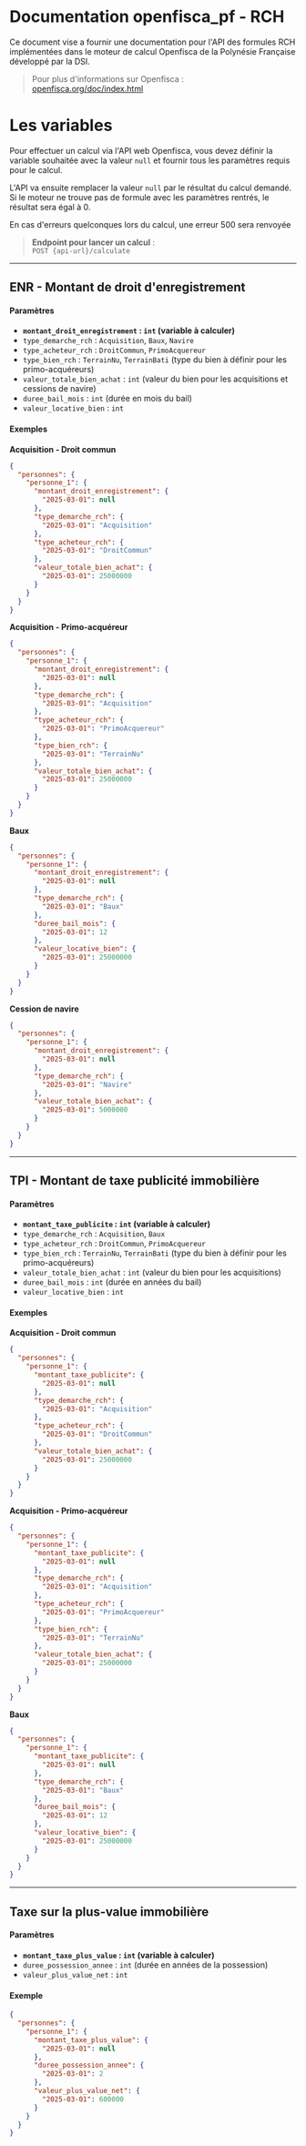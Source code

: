 
# Documentation openfisca_pf - RCH

Ce document vise a fournir une documentation pour l'API des formules RCH implémentées dans le moteur de calcul Openfisca de la Polynésie Française développé par la DSI.

> Pour plus d'informations sur Openfisca :  
> [openfisca.org/doc/index.html](https://openfisca.org/doc/index.html)


# Les variables

Pour effectuer un calcul via l'API web Openfisca, vous devez définir la variable souhaitée avec la valeur `null` et fournir tous les paramètres requis pour le calcul.

L'API va ensuite remplacer la valeur `null` par le résultat du calcul demandé. Si le moteur ne trouve pas de formule avec les paramètres rentrés, le résultat sera égal à 0.

En cas d'erreurs quelconques lors du calcul, une erreur 500 sera renvoyée

> **Endpoint pour lancer un calcul** :  
> `POST {api-url}/calculate`

----------

## ENR - Montant de droit d'enregistrement

#### Paramètres

-   **`montant_droit_enregistrement` : `int` (variable à calculer)**
-   `type_demarche_rch` : `Acquisition`, `Baux`, `Navire`
-   `type_acheteur_rch` : `DroitCommun`, `PrimoAcquereur`
-   `type_bien_rch` : `TerrainNu`, `TerrainBati` (type du bien à définir pour les primo-acquéreurs)
-   `valeur_totale_bien_achat` : `int` (valeur du bien pour les acquisitions et cessions de navire)
-   `duree_bail_mois` : `int` (durée en mois du bail)
-   `valeur_locative_bien` : `int`

#### Exemples

**Acquisition - Droit commun**

```json
{
  "personnes": {
    "personne_1": {
      "montant_droit_enregistrement": {
        "2025-03-01": null
      },
      "type_demarche_rch": {
        "2025-03-01": "Acquisition"
      },
      "type_acheteur_rch": {
        "2025-03-01": "DroitCommun"
      },
      "valeur_totale_bien_achat": {
        "2025-03-01": 25000000
      }
    }
  }
}

```

**Acquisition - Primo-acquéreur**

```json
{
  "personnes": {
    "personne_1": {
      "montant_droit_enregistrement": {
        "2025-03-01": null
      },
      "type_demarche_rch": {
        "2025-03-01": "Acquisition"
      },
      "type_acheteur_rch": {
        "2025-03-01": "PrimoAcquereur"
      },
      "type_bien_rch": {
        "2025-03-01": "TerrainNu"
      },
      "valeur_totale_bien_achat": {
        "2025-03-01": 25000000
      }
    }
  }
}

```

**Baux**

```json
{
  "personnes": {
    "personne_1": {
      "montant_droit_enregistrement": {
        "2025-03-01": null
      },
      "type_demarche_rch": {
        "2025-03-01": "Baux"
      },
      "duree_bail_mois": {
        "2025-03-01": 12
      },
      "valeur_locative_bien": {
        "2025-03-01": 25000000
      }
    }
  }
}

```

**Cession de navire**

```json
{
  "personnes": {
    "personne_1": {
      "montant_droit_enregistrement": {
        "2025-03-01": null
      },
      "type_demarche_rch": {
        "2025-03-01": "Navire"
      },
      "valeur_totale_bien_achat": {
        "2025-03-01": 5000000
      }
    }
  }
}

```

----------

## TPI - Montant de taxe publicité immobilière

#### Paramètres

-   **`montant_taxe_publicite` : `int` (variable à calculer)**
-   `type_demarche_rch` : `Acquisition`, `Baux`
-   `type_acheteur_rch` : `DroitCommun`, `PrimoAcquereur`
-   `type_bien_rch` : `TerrainNu`, `TerrainBati` (type du bien à définir pour les primo-acquéreurs)
-   `valeur_totale_bien_achat` : `int` (valeur du bien pour les acquisitions)
-   `duree_bail_mois` : `int` (durée en années du bail)
-   `valeur_locative_bien` : `int`

#### Exemples

**Acquisition - Droit commun**

```json
{
  "personnes": {
    "personne_1": {
      "montant_taxe_publicite": {
        "2025-03-01": null
      },
      "type_demarche_rch": {
        "2025-03-01": "Acquisition"
      },
      "type_acheteur_rch": {
        "2025-03-01": "DroitCommun"
      },
      "valeur_totale_bien_achat": {
        "2025-03-01": 25000000
      }
    }
  }
}

```

**Acquisition - Primo-acquéreur**

```json
{
  "personnes": {
    "personne_1": {
      "montant_taxe_publicite": {
        "2025-03-01": null
      },
      "type_demarche_rch": {
        "2025-03-01": "Acquisition"
      },
      "type_acheteur_rch": {
        "2025-03-01": "PrimoAcquereur"
      },
      "type_bien_rch": {
        "2025-03-01": "TerrainNu"
      },
      "valeur_totale_bien_achat": {
        "2025-03-01": 25000000
      }
    }
  }
}

```

**Baux**

```json
{
  "personnes": {
    "personne_1": {
      "montant_taxe_publicite": {
        "2025-03-01": null
      },
      "type_demarche_rch": {
        "2025-03-01": "Baux"
      },
      "duree_bail_mois": {
        "2025-03-01": 12
      },
      "valeur_locative_bien": {
        "2025-03-01": 25000000
      }
    }
  }
}

```

----------

## Taxe sur la plus-value immobilière

#### Paramètres

-   **`montant_taxe_plus_value` : `int` (variable à calculer)**
-   `duree_possession_annee` : `int` (durée en années de la possession)
-   `valeur_plus_value_net` : `int`

#### Exemple

```json
{
  "personnes": {
    "personne_1": {
      "montant_taxe_plus_value": {
        "2025-03-01": null
      },
      "duree_possession_annee": {
        "2025-03-01": 2
      },
      "valeur_plus_value_net": {
        "2025-03-01": 600000
      }
    }
  }
}

```
